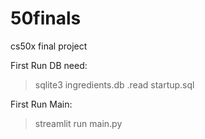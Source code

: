 # 50finals
cs50x final project

First Run DB need:
  >  sqlite3 ingredients.db
  >  .read startup.sql

First Run Main:
  > streamlit run main.py